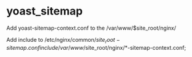 # yoast_sitemap
Add yoast-sitemap-context.conf to the /var/www/$site_root/nginx/

Add include to /etc/nginx/common/$site_root-sitemap.conf
  include /var/www/$site_root/nginx/*-sitemap-context.conf;
